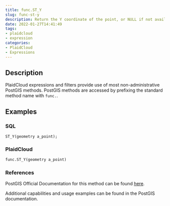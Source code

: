 ```yaml
---
title: func.ST_Y
slug: func-st-y
description: Return the Y coordinate of the point, or NULL if not available. Input must be a point
date: 2022-01-27T14:41:49
tags:
- plaidcloud
- expression
categories:
- PlaidCloud
- Expressions
---
```



## Description


PlaidCloud expressions and filters provide use of most non-administrative PostGIS methods. PostGIS methods are accessed by prefixing the standard method name with `func.`.



## Examples


### SQL



```
ST_Y(geometry a_point);
```


### PlaidCloud



```python
func.ST_Y(geometry a_point)
```


### References


PostGIS Official Documentation for this method can be found [here](https://postgis.net/docs/manual-3.1/ST_Y.html).



Additional capabilities and usage examples can be found in the PostGIS documentation.

